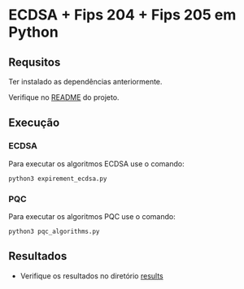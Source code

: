 # ECDSA + Fips 204 + Fips 205 em Python
## Requsitos
Ter instalado as dependências anteriormente.

Verifique no [README](../README.md) do projeto.
## Execução
### ECDSA
Para executar os algoritmos ECDSA use o comando:
```
python3 expirement_ecdsa.py
```
### PQC
Para executar os algoritmos PQC use o comando:
```
python3 pqc_algorithms.py 
```

## Resultados
- Verifique os resultados no diretório [results](results)

<!-- ## Requisitos e instalação
Instale a biblioteca liboqs com o script install.sh (necessita sudo)
```
bash install.sh
``` -->
<!-- Antes de executar os algoritmos é precisos ativar o ambiente virtual.

Criar o ambiente virtual.
```
cd
python3 -m venv venv
```

Ativar o ambiente virtual
```
source venv/bin/activate
```

Instale as dependências
```
pip install -r requirements.txt
```

Para desativar o ambiente virtual.
```
deactivate
``` -->

